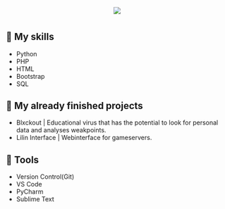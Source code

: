 <p align="center">
  <img src="https://media4.giphy.com/media/0l19o4d8MLvDDXi1SV/giphy.gif">
</p>
<h1></h1>


## 💪 My skills
- Python<br>
- PHP<br>
- HTML<br>
- Bootstrap<br>
- SQL<br>

## 🤖 My already finished projects

- Blxckout | Educational virus that has the potential to look for personal data and analyses weakpoints.
- Lilin Interface | Webinterface for gameservers.

## 🔧 Tools
- Version Control(Git)
- VS Code
- PyCharm
- Sublime Text
